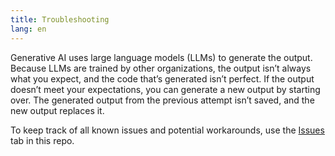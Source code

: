 ```yaml
---
title: Troubleshooting
lang: en
---
```


Generative AI uses large language models (LLMs) to generate the output. Because LLMs are trained by other organizations, the output isn’t always what you expect, and the code that’s generated isn’t perfect. If the output doesn’t meet your expectations, you can generate a new output by starting over. The generated output from the previous attempt isn’t saved, and the new output replaces it.

To keep track of all known issues and potential workarounds, use the [Issues](https://github.com/forcedotcom/Einstein-GPT-for-Developers/issues) tab in this repo.
